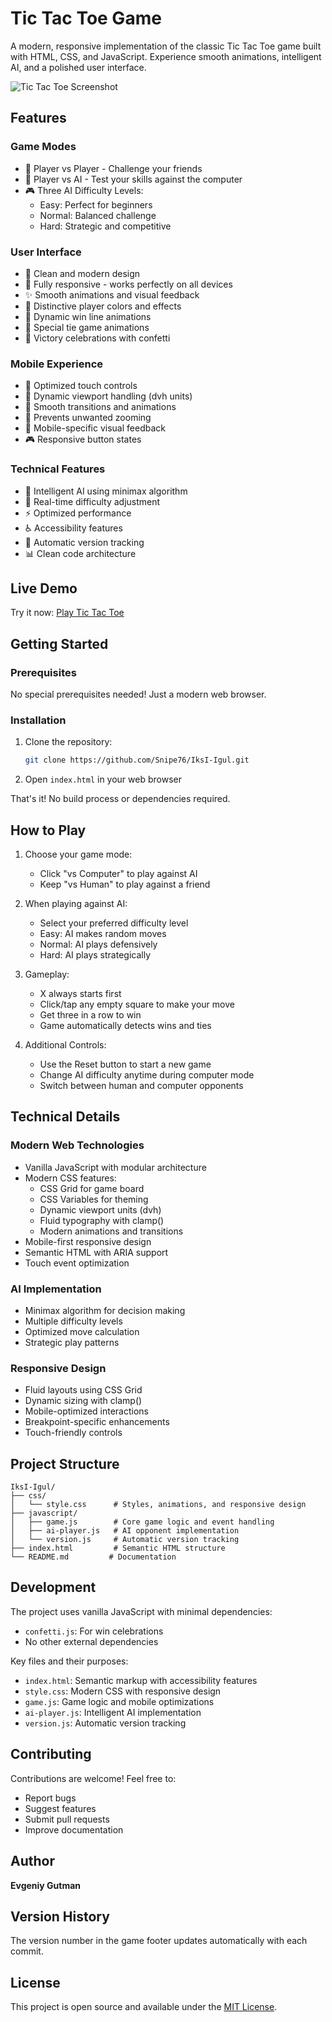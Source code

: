 # Tic Tac Toe Game

A modern, responsive implementation of the classic Tic Tac Toe game built with HTML, CSS, and JavaScript. Experience smooth animations, intelligent AI, and a polished user interface.

![Tic Tac Toe Screenshot](screenshot.png)

## Features

### Game Modes
- 👥 Player vs Player - Challenge your friends
- 🤖 Player vs AI - Test your skills against the computer
- 🎮 Three AI Difficulty Levels:
  - Easy: Perfect for beginners
  - Normal: Balanced challenge
  - Hard: Strategic and competitive

### User Interface
- 🎨 Clean and modern design
- 📱 Fully responsive - works perfectly on all devices
- ✨ Smooth animations and visual feedback
- 🌈 Distinctive player colors and effects
- 🎯 Dynamic win line animations
- 🤝 Special tie game animations
- 🎉 Victory celebrations with confetti

### Mobile Experience
- 📱 Optimized touch controls
- 📐 Dynamic viewport handling (dvh units)
- 🔄 Smooth transitions and animations
- 🚫 Prevents unwanted zooming
- 💫 Mobile-specific visual feedback
- 🎮 Responsive button states

### Technical Features
- 🧠 Intelligent AI using minimax algorithm
- 🎯 Real-time difficulty adjustment
- ⚡ Optimized performance
- ♿ Accessibility features
- 🔄 Automatic version tracking
- 📊 Clean code architecture

## Live Demo

Try it now: [Play Tic Tac Toe](https://snipe76.github.io/IksI-Igul/)

## Getting Started

### Prerequisites

No special prerequisites needed! Just a modern web browser.

### Installation

1. Clone the repository:
   ```bash
   git clone https://github.com/Snipe76/IksI-Igul.git
   ```

2. Open `index.html` in your web browser

That's it! No build process or dependencies required.

## How to Play

1. Choose your game mode:
   - Click "vs Computer" to play against AI
   - Keep "vs Human" to play against a friend

2. When playing against AI:
   - Select your preferred difficulty level
   - Easy: AI makes random moves
   - Normal: AI plays defensively
   - Hard: AI plays strategically

3. Gameplay:
   - X always starts first
   - Click/tap any empty square to make your move
   - Get three in a row to win
   - Game automatically detects wins and ties

4. Additional Controls:
   - Use the Reset button to start a new game
   - Change AI difficulty anytime during computer mode
   - Switch between human and computer opponents

## Technical Details

### Modern Web Technologies
- Vanilla JavaScript with modular architecture
- Modern CSS features:
  - CSS Grid for game board
  - CSS Variables for theming
  - Dynamic viewport units (dvh)
  - Fluid typography with clamp()
  - Modern animations and transitions
- Mobile-first responsive design
- Semantic HTML with ARIA support
- Touch event optimization

### AI Implementation
- Minimax algorithm for decision making
- Multiple difficulty levels
- Optimized move calculation
- Strategic play patterns

### Responsive Design
- Fluid layouts using CSS Grid
- Dynamic sizing with clamp()
- Mobile-optimized interactions
- Breakpoint-specific enhancements
- Touch-friendly controls

## Project Structure

```
IksI-Igul/
├── css/
│   └── style.css      # Styles, animations, and responsive design
├── javascript/
│   ├── game.js        # Core game logic and event handling
│   ├── ai-player.js   # AI opponent implementation
│   └── version.js     # Automatic version tracking
├── index.html         # Semantic HTML structure
└── README.md         # Documentation
```

## Development

The project uses vanilla JavaScript with minimal dependencies:
- `confetti.js`: For win celebrations
- No other external dependencies

Key files and their purposes:
- `index.html`: Semantic markup with accessibility features
- `style.css`: Modern CSS with responsive design
- `game.js`: Game logic and mobile optimizations
- `ai-player.js`: Intelligent AI implementation
- `version.js`: Automatic version tracking

## Contributing

Contributions are welcome! Feel free to:
- Report bugs
- Suggest features
- Submit pull requests
- Improve documentation

## Author

**Evgeniy Gutman**

## Version History

The version number in the game footer updates automatically with each commit.

## License

This project is open source and available under the [MIT License](LICENSE). 